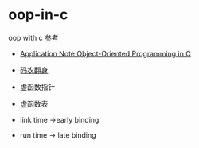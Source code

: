 # oop-in-c
oop with c
参考
* [Application Note Object-Oriented Programming in C](https://www.state-machine.com/doc/AN_OOP_in_C.pdf)
* [码农翻身](https://mp.weixin.qq.com/s/2ivQ9hcRvZnhk89jzAppSg)

* 虚函数指针
   
* 虚函数表 

* link time ->early binding
* run time -> late binding
 
